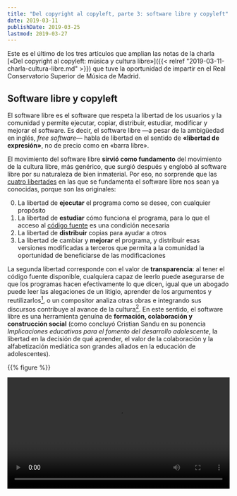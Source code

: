 ```yaml
---
title: "Del copyright al copyleft, parte 3: software libre y copyleft"
date: 2019-03-11
publishDate: 2019-03-25
lastmod: 2019-03-27
---
```


Este es el último de los tres artículos que amplian las notas de la charla [«Del copyright al copyleft: música y cultura libre»]({{< relref "2019-03-11-charla-cultura-libre.md" >}}) que tuve la oportunidad de impartir en el Real Conservatorio Superior de Música de Madrid.

## Software libre y copyleft

El software libre es el software que respeta la libertad de los usuarios y la comunidad y permite ejecutar, copiar, distribuir, estudiar, modificar y mejorar el software. Es decir, el software libre —a pesar de la ambigüedad en inglés, _free software_&mdash; habla de libertad en el sentido de **«libertad de expresión»**, no de precio como en «barra libre».

El movimiento del software libre **sirvió como fundamento** del movimiento de la cultura libre, más genérico, que surgió después y englobó al software libre por su naturaleza de bien inmaterial. Por eso, no sorprende que las [cuatro libertades](https://www.gnu.org/philosophy/free-sw.es.html) en las que se fundamenta el software libre nos sean ya conocidas, porque son las originales:

0. La libertad de **ejecutar** el programa como se desee, con cualquier propósito
1. La libertad de **estudiar** cómo funciona el programa, para lo que el acceso al [código fuente](https://es.wikipedia.org/wiki/Código_fuente) es una condición necesaria
2. La libertad de **distribuir** copias para ayudar a otros
3. La libertad de cambiar y **mejorar** el programa, y distribuir esas versiones modificadas a terceros que permita a la comunidad la oportunidad de beneficiarse de las modificaciones


La segunda libertad corresponde con el valor de **transparencia**: al tener el código fuente disponible, cualquiera capaz de leerlo puede asegurarse de que los programas hacen efectivamente lo que dicen, igual que un abogado puede leer las alegaciones de un litigio, aprender de los argumentos y reutilizarlos[^stallman], o un compositor analiza otras obras e integrando sus discursos contribuye al avance de la cultura[^bauman]. En este sentido, el software libre es una herramienta genuína de **formación, colaboración y construcción social** (como concluyó Cristian Sandu en su ponencia _Implicaciones educativas para el fomento del desarrollo adolescente_, la libertad en la decisión de qué aprender, el valor de la colaboración y la alfabetización mediática son grandes aliados en la educación de adolescentes).

{{% figure %}}

<video controls crossorigin="anonymous" width="100%">
  <source src="https://static.fsf.org/nosvn/FSF30-video/FSF_30_720p.webm" type="video/webm">
  <track default label="Español"
    kind="subtitles" srclang="es"
    src="https://static.fsf.org/nosvn/FSF30-video/captions/FSF_30_es.vtt"
  >
  <track label="English"
    kind="subtitles" srclang="en"
    src="https://static.fsf.org/nosvn/FSF30-video/captions/FSF_30_720p.en.vtt"
  >

  ¡Ups! Parece que tu navegador no puede reproducir vídeos embebidos, :(
</video>

<figcaption>Vídeo <a href="https://www.fsf.org/blogs/community/user-liberation-watch-and-share-our-new-video" rel="nofollow noreferrer" target="_blank"><em>User liberation</em></a> (en inglés, «liberación de usuarios») de la Free Software Foundation. Licencia <a href="https://creativecommons.org/licenses/by-sa/4.0/deed.es" rel="nofollow noreferrer" target="_blank">CC-BY-SA 4.0 Internacional</a>.</figcaption>

{{% /figure %}}

### Ética hacker

La corriente del software libre surge de la [ética _hacker_](https://es.wikipedia.org/wiki/Ética_hacker), una serie de valores que se presentan al concebir la vida y el trabajo en la [sociedad de la información](https://es.wikipedia.org/wiki/Era_de_la_información).

Los medios hispanohablantes promueven una [definición de hackear](https://dle.rae.es/srv/search?w=hackear) como un acto pernicioso. Esa definición resulta del miedo, y la comunidad _hacker_ nunca la ha aceptado. Defienden que esa descripción, en realidad, se corresponde con la de «crackear» —la vulneración ilegal de un sistema para el beneficio privado— y la figura del [_cracker_](https://es.wikipedia.org/wiki/Cracker). Así lo [recomienda también la Fundéu](https://www.fundeu.es/recomendacion/hacker-y-cracker-diferencias-de-significado/ "Fundéu: hacker y cracker, diferencias de significado"). El ideal de _hacker_ es más próximo al personaje de [MacGyver](https://es.wikipedia.org/wiki/MacGyver) que al del pirata informático.

Hackear es, [como explica ingeniosamente](https://www.youtube.com/watch?v=tnBmjcvhBqo#t=34m40s "Medialab Prado en YouTube: Día del amor por el Software Libre: ILoveFS 2017") mi amigo y artista [Carlos Padial](http://surreal.asturnazari.com/bio/), hacer un uso imprevisto de algo, como utilizar un trozo de cartón para calzar una mesa coja cuando estás en la terraza de un bar. Es **solucionar** o cubrir una necesidad individual (pasión), a través de la **creatividad** (uso imprevisto) y **compartir** ese conocimiento con los demás (beneficio público)[^himanen]. El _hacker_, como el scout, «deja el mundo mejor de como lo encontró».

Conceptualmente, la ética hacker se remonta a la [ética científica del Renacimiento](https://es.wikipedia.org/wiki/Renacimiento#Ciencia), que partiendo de un modelo interdisciplinar y colaborativo llevó a la [revolución científica](https://es.wikipedia.org/wiki/Revolución_científica), base de la ciencia clásica. La ciencia se basa en la idea de un **proceso abierto y autodepurador** de errores. Históricamente, además, es una prolongación de la _synusia_ de la Academia de Platon, que consideraba que la verdad era el resultado de un proceso de aproximación a través del **diálogo crítico**[^himanen-ibíd].


## Copyleft

El _copyleft_ es una cláusula extra, originalmente de licencias de software libre (como la [GNU GPL](https://www.gnu.org/licenses/copyleft.es.html "GNU: ¿Qué es el copyleft?") —_GNU General Public License_), pero ahora ampliado a otras licencias de cultura libre (como las Creative Commons con el módulo CompartirIgual, o la Free Art License). Una licencia con _copyleft_ permite que una obra se modifique, pero siempre y cuando las obras derivadas se distribuyan **bajo los mismos términos que la obra original**. Es decir, es una cláusula de reciprocidad: yo creo esta obra y se la entrego libre al público; así que tú, si la usas o la modificas, también debes entregarla libre al público.

Surge como un **ingenioso _hack_**, un uso imprevisto, de los propios derechos de autor: se usa un derecho exclusivo de autor para evitar que una obra se cierre al público. Las licencias con _copyleft_ ya se plantearon como un catalizador de la **viralidad** para contenidos en internet, porque permiten que una obra cultural alcance una gran difusión aprovechando las capacidades de la red en todo su potencial.

El _copyleft_ para obras que no son completas no es siempre deseable para obras creativas. El proyecto FreePats, un banco de sonidos instrumentales libres que [se mencionó en el artículo anterior]({{< relref "2019-03-21-charla-parte2.md" >}}), no admite contenido con _copyleft_ por ser [contraproducente](http://freepats.zenvoid.org/unsuitable-licenses.html#Copyleft): obligaría a que la obra final fuera libre, aunque los sonidos originales sean solo una parte.


## Software musical libre

En el ámbito de la música, tenemos varias herramientas digitales libres para la edición:

- [MuseScore](https://musescore.org/es) es un famoso **editor de partituras**. El software de escritura musical ya ha visto varios programas propietarios que han quedado abandonados —incluyendo Sibelius, cuyo desarrollo fue prácticamente detenido en 2012 y los usuarios tuvieron que lanzar la campaña [_Save Sibelius_](https://en.wikipedia.org/wiki/Sibelius_(scorewriter)#'Save_Sibelius'_campaign) para resucitarlo. A un programa libre como MuseScore, con el código disponible y abierto para continuarlo cualquiera, nunca le pasará eso (excepto si ha caído en la irrelevancia, en cuyo caso podría incluso ser resucitado en un futuro).
- [Audacity](https://www.audacityteam.org/) es un **sencillo editor de audio**, y por esto último, uno de los más extendidos. También incluye funciones de grabación multipista.
- [Ardour](https://www.ardour.org/) es una **suite profesional de edición de audio** digital (DAW, por sus siglas en inglés). Incluye sofisticadas funciones de grabación y edición. Ardour es un ejemplo de software libre comercial, puesto que no es gratuíto: requiere un pago flexible para descargar el programa ejecutable, y promueve un modelo de suscripción mensual para recibir actualizaciones.

Aunque los editores de audio también sirven para análisis de audio, existe al menos una herramienta libre para el análisis de audio:

- [Sonic Visualiser](https://www.sonicvisualiser.org/) es una **herramienta de análisis** de ficheros de audio, de especial interés para musicólogos, archiveros y para investigadores de procesamiento de señales. Permite visualizar, analizar y anotar los ficheros de audio. Lo desarrolla la Universidad Queen Mary de Londres, y es un ejemplo de [software libre financiado públicamente](https://publiccode.eu/es/).

La composición de música mediante herramientas y algoritmos se remonta varios siglos atrás, con el notable ejemplo del [juego de dados musical](http://juegofilarmonico.bne.es/). Con las tecnologías digitales, ahora existen más herramientas para la [composición algorítmica](https://es.wikipedia.org/wiki/Composición_algorítmica), y algunas de ellas son libres:

- [PureData](https://puredata.info/) es un lenguaje de programación gráfico para la creación de **música interactiva**. Tiene una comunidad de usuarios que comparten libremente extensiones y módulos reutilizables. También tiene un sistema de **colaboración en vivo** a través de redes locales o de internet, lo que permite que distintos músicos, incluso en distintas partes del mundo, puedan hacer música juntos en tiempo real.
- [SuperCollider](https://supercollider.github.io/) es una plataforma de **síntesis de audio** y composición algorítmica que consta de un lenguaje de programación y un editor de código integrado. Se puede utilizar para **fabricar nuevos instrumentos** digitales, desafiando los paradigmas de interacción de los instrumentos físicos o compaginando teclados o interfaces MIDI con el procesamiento digital.

La libertad de distribución de estas herramientas y el afán interdisciplinar de alguna de ellas pueden ser un recurso interesante para la aplicación pedagógica (como Rodrigo Vázquez nos habló en su ponencia _Una experiencia de prácticas: Proyecto Pedagógico del Centro Nacional de Difusión Musical_ de distintas actividades multidisciplinares o participativas en el proyecto del que formó parte).


## #SaveYourInternet

Para terminar la charla, quise atraer la atención sobre un tema de rigurosa actualidad: la directiva europea sobre derechos de autor que se votará en el Parlamento Europeo **mañana mismo**. Hay dos artículos polémicos en la directiva: el artículo 11 y el artículo 13.
  
El **artículo 11** (originalmente, ahora artículo 15), sobre el pago por citar, obliga a todos los sitios web o aplicaciones comerciales a pagar una licencia a los editores de prensa por **recoger citas a noticias** que sean algo más que palabras sueltas o fragmentos muy cortos. En muchos aspectos es la implantación a nivel europeo del [canon AEDE](https://es.wikipedia.org/wiki/Tasa_Google) que ya fracasó en España y también [en Alemania](https://en.wikipedia.org/wiki/Ancillary_copyright_for_press_publishers), después de que los medios de prensa digitales observaran un decrecimiento del tráfico en sus páginas web y, por tanto, de sus ingresos, y además atenta contra la libertad de información, la transparencia y la [verificación o _fact checking_](https://es.wikipedia.org/wiki/Verificación_de_hechos).

El **artículo 13** (originalmente, ahora artículo 17), sobre el filtrado de contenidos, **hace responsable** a las plataformas digitales del contenido **que suban sus usuarios**, y por tanto obliga a todas a implantar una **censura automatizada** de contenidos que violen en _copyright_. Estos sistemas (como el _Content ID_ de YouTube o el de Facebook) censuran antes de preguntar, no funcionan, y no son capaces de entender los [usos legítimos](https://es.wikipedia.org/wiki/Uso_justo) que también recogen esas leyes (como la crítica, que se ve hoy en día reflejada en [memes](https://es.wikipedia.org/wiki/Meme_de_internet)). También impiden la competencia a las grandes plataformas porque estos sistemas automatizados, además de ser inefectivos, son caros. Como ejemplo de ineficiencia, puse el caso en el que el pianista James Rhodes tuvo que lidiar con Sony después de que el sistema de Facebook [silenciase una de sus interpretaciones personales de Bach](https://boingboing.net/2018/09/05/mozart-bach-sorta-mach.html), cuyas obras llevan siglos en el dominio público.  
  
Muchos grupos de cultura digital están en contra de estos dos artículos, como [Wikipedia](https://wikimediafoundation.org/2019/02/28/we-do-not-support-the-eu-copyright-directive-in-its-current-form-heres-why-you-shouldnt-either/), [X-Net](https://xnet-x.net/actua-contra-art11-y-art13-recta-final-directiva-copyright/) y la [Plataforma en Defensa de la Libertad de Información](http://copyright.libertadinformacion.cc/). Los consideran **abusivos y dañinos** para el ecosistema cultural y la libertad de expresión en internet. Y a ti también te afectan.

Crucemos los dedos para que mañana se decida en el Parlamento Europeo que las leyes de derechos de autor **no sigan siendo una excusa para coartar** la libertad de expresión y la creatividad. Solo deberían juzgar los jueces, no máquinas proclives al error. Y solo se puede jugar a vivir _online_ cuando se hace libremente. **Actualización:** desafortunadamente, [hay malas noticias para internet](https://xnet-x.net/aprobacion-directiva-copyright-no-llames-censura-llamalo-derechos-autor/).


~{{< author >}}



[^stallman]: [Stallman, Richard M.](https://es.wikipedia.org/wiki/Richard_Stallman). [_Software libre para una sociedad libre_](https://traficantes.net/libros/software-libre-para-una-sociedad-libre). Introducción de [Lawrence Lessig](https://es.wikipedia.org/wiki/Lawrence_Lessig). Traducción de Jaron Rowan, Diego Sanz Paratcha y Laura Trinidad. Madrid: Traficantes de Sueños (Mapas), 2004. ISBN: [978-84-933555-1-7](https://es.wikipedia.org/wiki/Especial:FuentesDeLibros?isbn=9788493355517)

[^bauman]: [Bauman, Zygmunt](https://es.wikipedia.org/wiki/Zygmunt_Bauman). [_La cultura como praxis_](https://www.planetadelibros.com/libro-la-cultura-como-praxis/19155). Traducción de Albert Roca Álvarez. Ediciones Paidós (Studio), 2002. ISBN: [978-84-493-1184-0](https://es.wikipedia.org/wiki/Especial:FuentesDeLibros?isbn=9788449311840).

[^himanen]: [Himanen, Pekka](https://es.wikipedia.org/wiki/Pekka_Himanen). [_La ética del hacker y el espíritu de la era de la información_](https://es.wikipedia.org/wiki/La_ética_del_hacker_y_el_espíritu_de_la_era_de_la_información). Prólogo de [Linus Torvalds](https://es.wikipedia.org/wiki/Linus_Torvalds) y epílogo de [Manuel Castells](https://es.wikipedia.org/wiki/Manuel_Castells). Traducción de Ferran Meler Ortí. Barcelona: Ediciones Destino (Imago mundi), 2002. ISBN: [978-84-233-3637-1](https://es.wikipedia.org/wiki/Especial:FuentesDeLibros?isbn=9788423336371)

[^himanen-ibíd]: _ibíd._